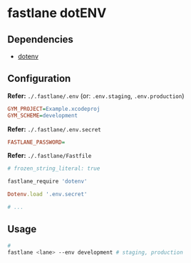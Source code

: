 # fastlane dotENV

<!--
Apple ID -> fastlane@example.com

https://github.com/matijagrcic/react-native/blob/main/Fastlane.md
-->

## Dependencies

- [dotenv](/ruby/ruby-dotenv.md#library)

## Configuration

**Refer:** `./.fastlane/.env` (or: `.env.staging`, `.env.production`)

```ini
GYM_PROJECT=Example.xcodeproj
GYM_SCHEME=development
```

**Refer:** `./.fastlane/.env.secret`

```ini
FASTLANE_PASSWORD=
```

**Refer:** `./.fastlane/Fastfile`

```ruby
# frozen_string_literal: true

fastlane_require 'dotenv'

Dotenv.load '.env.secret'

# ...
```

## Usage

```sh
#
fastlane <lane> --env development # staging, production
```
